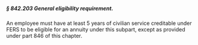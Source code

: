 ##### § 842.203 General eligibility requirement. #####

An employee must have at least 5 years of civilian service creditable under FERS to be eligible for an annuity under this subpart, except as provided under part 846 of this chapter.